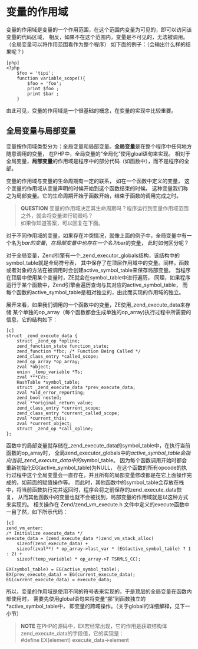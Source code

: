 # 变量的作用域

变量的作用域是变量的一个作用范围，在这个范围内变量为可见的，即可以访问该变量的代码区域，
相反，如果不在这个范围内，变量是不可见的，无法被调用。
（全局变量可以将作用范围看作为整个程序）
如下面的例子：（会输出什么样的结果呢？）

	[php]
	<?php
		$foo = 'tipi';
		function variable_scope(){
			$foo = 'foo';
			print $foo ;
			print $bar ;
		}
		

由此可见，变量的作用域是一个很基础的概念，在变量的实现中比较重要。

## 全局变量与局部变量

变量按作用域类型分为：全局变量和局部变量。**全局变量**是在整个程序中任何地方随意调用的变量，
在PHP中，全局变量的“全局化”使用gloal语句来实现。
相对于全局变量，**局部变量**的作用域是程序中的部分代码（如函数中），而不是程序的全部。

变量的作用域与变量的生命周期有一定的联系，
如在一个函数中定义的变量，
这个变量的作用域从变量声明的时候开始到这个函数结束的时候。
这种变量我们称之为局部变量。它的生命周期开始于函数开始，结束于函数的调用完成之时。


>**QUESTION**
>变量的作用域决定其生命周期吗？程序运行到变量作用域范围之外，就会将变量进行销毁吗？        
>如果你知道答案，可以回复在下面。

对于不同作用域的变量，如果存在冲突情况，就像上面的例子中，全局变量中有一个名为$bar的变量，
在局部变量中也存在一个名为$bar的变量，
此时如何区分呢？

对于全局变量，Zend引擎有一个_zend_executor_globals结构，该结构中的symbol_table就是全局符号表，
其中保存了在顶层作用域中的变量。同样，函数或者对象的方法在被调用时会创建active_symbol_table来保存局部变量。
当程序在顶层中使用某个变量时，ZE就会在symbol_table中进行遍历，
同理，如果程序运行于某个函数中，Zend引擎会遍历查询与其对应的active_symbol_table，
而每个函数的active_symbol_table是相对独立的，由此而实现的作用域的独立。

展开来看，如果我们调用的一个函数中的变量，ZE使用_zend_execute_data来存储
某个单独的op_array（每个函数都会生成单独的op_array)执行过程中所需要的信息，它的结构如下：

	[c]
	struct _zend_execute_data {
		struct _zend_op *opline;
		zend_function_state function_state;
		zend_function *fbc; /* Function Being Called */
		zend_class_entry *called_scope;
		zend_op_array *op_array;
		zval *object;
		union _temp_variable *Ts;
		zval ***CVs;
		HashTable *symbol_table;
		struct _zend_execute_data *prev_execute_data;
		zval *old_error_reporting;
		zend_bool nested;
		zval **original_return_value;
		zend_class_entry *current_scope;
		zend_class_entry *current_called_scope;
		zval *current_this;
		zval *current_object;
		struct _zend_op *call_opline;
	};

函数中的局部变量就存储在_zend_execute_data的symbol_table中，在执行当前函数的op_array时，
全局zend_executor_globals中的*active_symbol_table会指向当前_zend_execute_data中的*symbol_table。
因为每个函数调用开始时都会重新初始化EG(active_symbol_table)为NULL，
在这个函数的所有opcode的执行过程中这个全局变量会一直存在，并且所有的局部变量修改都是在它上面操作完成的，如前面的赋值操作等。
而此时，其他函数中的symbol_table会存放在栈中，将当前函数执行完并返回时，程序会将之前保存的zend_execute_data恢复，
从而其他函数中的变量也就不会被找到，局部变量的作用域就是以这种方式来实现的。
相关操作在 Zend/zend_vm_execute.h 文件中定义的execute函数中一目了然，如下所示代码：

    [c]
    zend_vm_enter:
	/* Initialize execute_data */
	execute_data = (zend_execute_data *)zend_vm_stack_alloc(
		sizeof(zend_execute_data) +
		sizeof(zval**) * op_array->last_var * (EG(active_symbol_table) ? 1 : 2) +
		sizeof(temp_variable) * op_array->T TSRMLS_CC);

    EX(symbol_table) = EG(active_symbol_table);
	EX(prev_execute_data) = EG(current_execute_data);
	EG(current_execute_data) = execute_data;
所以，变量的作用域是使用不同的符号表来实现的，于是顶层的全局变量在函数内部使用时，
需要先使用global语句来将变量“挪”到函数独立的*active_symbol_table中，
即变量的跨域操作。（关于global的详细解释，见下一小节）

>**NOTE**
>在PHP的源码中，EX宏经常出现，它的作用是获取结构体zend_execute_data的字段值，它的实现是：        
>#define EX(element) execute_data->element

